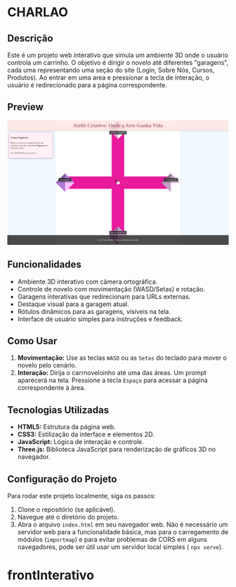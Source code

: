 # CHARLAO

## Descrição

Este é um projeto web interativo que simula um ambiente 3D onde o usuário controla um carrinho. O objetivo é dirigir o novelo até diferentes "garagens", cada uma representando uma seção do site (Login, Sobre Nós, Cursos, Produtos). Ao entrar em uma area e pressionar a tecla de interação, o usuário é redirecionado para a página correspondente.

## Preview
![previewDoHtml](./img/preview.png)

## Funcionalidades

- Ambiente 3D interativo com câmera ortográfica.
- Controle de novelo com movimentação (WASD/Setas) e rotação.
- Garagens interativas que redirecionam para URLs externas.
- Destaque visual para a garagem atual.
- Rótulos dinâmicos para as garagens, visíveis na tela.
- Interface de usuário simples para instruções e feedback.

## Como Usar

1.  **Movimentação:** Use as teclas `WASD` ou as `Setas` do teclado para mover o novelo pelo cenário.
2.  **Interação:** Dirija o carrnoveloinho até uma das áreas. Um prompt aparecerá na tela. Pressione a tecla `Espaço` para acessar a página correspondente à área.

## Tecnologias Utilizadas

-   **HTML5:** Estrutura da página web.
-   **CSS3:** Estilização da interface e elementos 2D.
-   **JavaScript:** Lógica de interação e controle.
-   **Three.js:** Biblioteca JavaScript para renderização de gráficos 3D no navegador.

## Configuração do Projeto

Para rodar este projeto localmente, siga os passos:

1.  Clone o repositório (se aplicável).
2.  Navegue até o diretório do projeto.
3.  Abra o arquivo `index.html` em seu navegador web. Não é necessário um servidor web para a funcionalidade básica, mas para o carregamento de módulos (`importmap`) e para evitar problemas de CORS em alguns navegadores, pode ser útil usar um servidor local simples ( `npx serve`).
# frontInterativo
